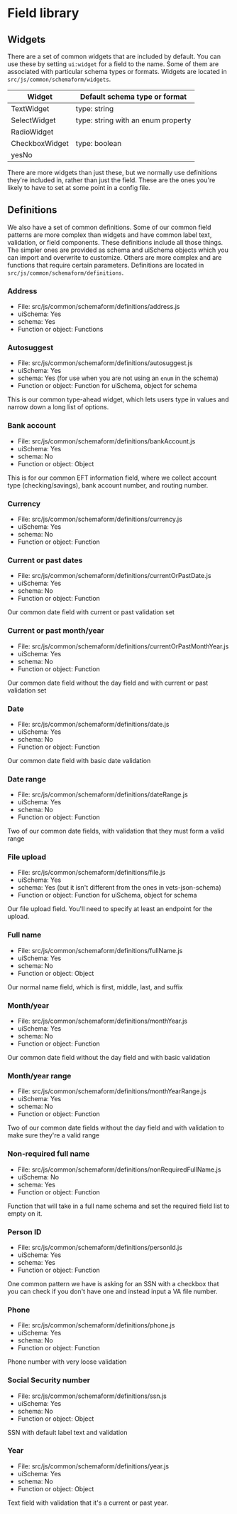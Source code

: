 # Field library

## Widgets

There are a set of common widgets that are included by default. You can use these by setting `ui:widget` for a field to the name. Some of them are associated with particular schema types or formats. Widgets are located in `src/js/common/schemaform/widgets`.

Widget       | Default schema type or format
------------ | -------------
TextWidget | type: string
SelectWidget | type: string with an enum property
RadioWidget |
CheckboxWidget | type: boolean
yesNo |

There are more widgets than just these, but we normally use definitions they're included in, rather than just the field. These are the ones you're likely to have to set at some point in a config file.

## Definitions

We also have a set of common definitions. Some of our common field patterns are more complex than widgets and have common label text, validation, or field components. These definitions include all those things. The simpler ones are provided as schema and uiSchema objects which you can import and overwrite to customize. Others are more complex and are functions that require certain parameters. Definitions are located in `src/js/common/schemaform/definitions`.

### Address
- File: src/js/common/schemaform/definitions/address.js
- uiSchema: Yes
- schema: Yes
- Function or object: Functions

### Autosuggest
- File: src/js/common/schemaform/definitions/autosuggest.js
- uiSchema: Yes
- schema: Yes (for use when you are not using an `enum` in the schema)
- Function or object: Function for uiSchema, object for schema

This is our common type-ahead widget, which lets users type in values and narrow down a long list of options.

### Bank account
- File: src/js/common/schemaform/definitions/bankAccount.js
- uiSchema: Yes
- schema: No
- Function or object: Object

This is for our common EFT information field, where we collect account type (checking/savings), bank account number, and routing number.

### Currency
- File: src/js/common/schemaform/definitions/currency.js
- uiSchema: Yes
- schema: No
- Function or object: Function

### Current or past dates
- File: src/js/common/schemaform/definitions/currentOrPastDate.js
- uiSchema: Yes
- schema: No
- Function or object: Function

Our common date field with current or past validation set

### Current or past month/year
- File: src/js/common/schemaform/definitions/currentOrPastMonthYear.js
- uiSchema: Yes
- schema: No
- Function or object: Function

Our common date field without the day field and with current or past validation set

### Date
- File: src/js/common/schemaform/definitions/date.js
- uiSchema: Yes
- schema: No
- Function or object: Function

Our common date field with basic date validation

### Date range
- File: src/js/common/schemaform/definitions/dateRange.js
- uiSchema: Yes
- schema: No
- Function or object: Function

Two of our common date fields, with validation that they must form a valid range

### File upload
- File: src/js/common/schemaform/definitions/file.js
- uiSchema: Yes
- schema: Yes (but it isn't different from the ones in vets-json-schema)
- Function or object: Function for uiSchema, object for schema

Our file upload field. You'll need to specify at least an endpoint for the upload.

### Full name
- File: src/js/common/schemaform/definitions/fullName.js
- uiSchema: Yes
- schema: No
- Function or object: Object

Our normal name field, which is first, middle, last, and suffix

### Month/year
- File: src/js/common/schemaform/definitions/monthYear.js
- uiSchema: Yes
- schema: No
- Function or object: Function

Our common date field without the day field and with basic validation

### Month/year range
- File: src/js/common/schemaform/definitions/monthYearRange.js
- uiSchema: Yes
- schema: No
- Function or object: Function

Two of our common date fields without the day field and with validation to make sure they're a valid range

### Non-required full name
- File: src/js/common/schemaform/definitions/nonRequiredFullName.js
- uiSchema: No
- schema: Yes
- Function or object: Function

Function that will take in a full name schema and set the required field list to empty on it.

### Person ID
- File: src/js/common/schemaform/definitions/personId.js
- uiSchema: Yes
- schema: Yes
- Function or object: Function

One common pattern we have is asking for an SSN with a checkbox that you can check if you don't have one and instead input a VA file number.

### Phone
- File: src/js/common/schemaform/definitions/phone.js
- uiSchema: Yes
- schema: No
- Function or object: Function

Phone number with very loose validation

### Social Security number
- File: src/js/common/schemaform/definitions/ssn.js
- uiSchema: Yes
- schema: No
- Function or object: Object

SSN with default label text and validation

### Year
- File: src/js/common/schemaform/definitions/year.js
- uiSchema: Yes
- schema: No
- Function or object: Object

Text field with validation that it's a current or past year.
